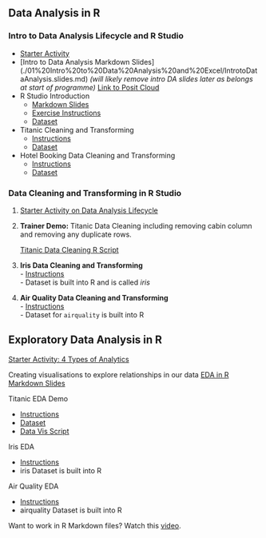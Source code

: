 ## Data Analysis in R
### Intro to Data Analysis Lifecycle and R Studio
  - [Starter Activity](http://www.SQLBolt.com)
  - [Intro to Data Analysis Markdown Slides] (./01%20Intro%20to%20Data%20Analysis%20and%20Excel/IntrotoDataAnalysis.slides.md)
    *(will likely remove intro DA slides later as belongs at start of programme)*
[Link to Posit Cloud](https://posit.cloud/) 
  - R Studio Introduction
    - [Markdown Slides](./10%20R%20Studio%20Data%20Analysis/RStudio_tutorial.slides.md)
    - [Exercise Instructions](./10%20R%20Studio%20Data%20Analysis/Intro_Exercises.md)
    - [Dataset](./10%20R%20Studio%20Data%20Analysis/sample_dataset_with_missing.csv)
  - Titanic Cleaning and Transforming
    - [Instructions](./10%20R%20Studio%20Data%20Analysis/Titanic_Analysis.md)
    - [Dataset](./01%20Intro%20to%20Data%20Analysis%20and%20Excel/Titanic%20Excel%20PQ%20Cleaning%20Exercise/Titanic-Dataset.csv)
  - Hotel Booking Data Cleaning and Transforming
    - [Instructions](./10%20R%20Studio%20Data%20Analysis/hotel_booking_instructions.md)
    - [Dataset](./10%20R%20Studio%20Data%20Analysis/hotel_bookings.csv)

### Data Cleaning and Transforming in R Studio
    
  1) [Starter Activity on Data Analysis Lifecycle](https://app.nearpod.com/?pin=7cijt)
  2) **Trainer Demo:** Titanic Data Cleaning including removing cabin column and removing any duplicate rows.

     [Titanic Data Cleaning R Script](./10%20R%20Studio%20Data%20Analysis/Titanic_Data_Cleaning_Script.R)
  
  3) **Iris Data Cleaning and Transforming** <br>
    - [Instructions](./10%20R%20Studio%20Data%20Analysis/iris_data_cleaning_instructions.md) <br>
    - Dataset is built into R and is called *iris* <br>
  4) **Air Quality Data Cleaning and Transforming** <br>
    - [Instructions](./10%20R%20Studio%20Data%20Analysis/air_quality_cleaning_instructions.md) <br>
    - Dataset for `airquality` is built into R
 
## Exploratory Data Analysis in R 
[Starter Activity: 4 Types of Analytics](https://app.nearpod.com/?pin=cvsj9)

Creating visualisations to explore relationships in our data
[EDA in R Markdown Slides](./10%20R%20Studio%20Data%20Analysis/EDA_in_R.md)

Titanic EDA Demo
  - [Instructions](./10%20R%20Studio%20Data%20Analysis/titanic_EDA.md)
  - [Dataset](./10%20R%20Studio%20Data%20Analysis/cleaned_titanic_data.csv)
  - [Data Vis Script](./10%20R%20Studio%20Data%20Analysis/Titanic_Data_Vis_Script.R)

Iris EDA
  - [Instructions](./10%20R%20Studio%20Data%20Analysis/Iris_Data_EDA.md)
  - iris Dataset is built into R

Air Quality EDA
  - [Instructions](./10%20R%20Studio%20Data%20Analysis/air_quality_EDA_instructions.md)
  - airquality Dataset is built into R


Want to work in R Markdown files? Watch this [video](https://www.youtube.com/watch?v=GEvyAqYa8p0).
